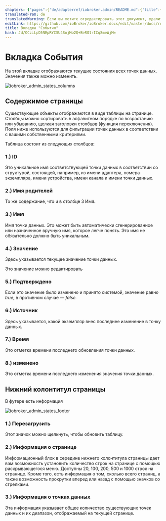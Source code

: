 ```yaml
---
chapters: {"pages":{"de/adapterref/iobroker.admin/README.md":{"title":{"de":"no title"},"content":"de/adapterref/iobroker.admin/README.md"},"de/adapterref/iobroker.admin/admin/tab-adapters.md":{"title":{"de":"Der Reiter Adapter"},"content":"de/adapterref/iobroker.admin/admin/tab-adapters.md"},"de/adapterref/iobroker.admin/admin/tab-instances.md":{"title":{"de":"Der Reiter Instanzen"},"content":"de/adapterref/iobroker.admin/admin/tab-instances.md"},"de/adapterref/iobroker.admin/admin/tab-objects.md":{"title":{"de":"Der Reiter Objekte"},"content":"de/adapterref/iobroker.admin/admin/tab-objects.md"},"de/adapterref/iobroker.admin/admin/tab-states.md":{"title":{"de":"Der Reiter Zustände"},"content":"de/adapterref/iobroker.admin/admin/tab-states.md"},"de/adapterref/iobroker.admin/admin/tab-groups.md":{"title":{"de":"Der Reiter Gruppen"},"content":"de/adapterref/iobroker.admin/admin/tab-groups.md"},"de/adapterref/iobroker.admin/admin/tab-users.md":{"title":{"de":"Der Reiter Benutzer"},"content":"de/adapterref/iobroker.admin/admin/tab-users.md"},"de/adapterref/iobroker.admin/admin/tab-events.md":{"title":{"de":"Der Reiter Ereignisse"},"content":"de/adapterref/iobroker.admin/admin/tab-events.md"},"de/adapterref/iobroker.admin/admin/tab-hosts.md":{"title":{"de":"Der Reiter Hosts"},"content":"de/adapterref/iobroker.admin/admin/tab-hosts.md"},"de/adapterref/iobroker.admin/admin/tab-enums.md":{"title":{"de":"Der Reiter Aufzählungen"},"content":"de/adapterref/iobroker.admin/admin/tab-enums.md"},"de/adapterref/iobroker.admin/admin/tab-log.md":{"title":{"de":"Der Reiter Log"},"content":"de/adapterref/iobroker.admin/admin/tab-log.md"},"de/adapterref/iobroker.admin/admin/tab-system.md":{"title":{"de":"Die Systemeinstellungen"},"content":"de/adapterref/iobroker.admin/admin/tab-system.md"}}}
translatedFrom: de
translatedWarning: Если вы хотите отредактировать этот документ, удалите поле «translatedFrom», в противном случае этот документ будет снова автоматически переведен
editLink: https://github.com/ioBroker/ioBroker.docs/edit/master/docs/ru/adapterref/iobroker.admin/tab-events.md
title: Вкладка "События"
hash: Jd/OCziLpD5NEpRYCSU4SojMo2Q+BeRO1rICq8meWjM=
---
```

# Вкладка События
На этой вкладке отображаются текущие состояния всех точек данных. Значения также можно изменить.

![iobroker_admin_states_columns](../../../de/adapterref/iobroker.admin/img/tab-events_States_columns.jpg)

## Содержимое страницы
Существующие объекты отображаются в виде таблицы на странице. Столбцы можно сортировать в алфавитном порядке по возрастанию или убыванию, щелкая заголовки столбцов (функция переключения). Поля ниже используются для фильтрации точек данных в соответствии с вашими собственными критериями.

Таблица состоит из следующих столбцов:

### **1.) ID**
Это уникальное имя соответствующей точки данных в соответствии со структурой, состоящей, например, из имени адаптера, номера экземпляра, имени устройства, имени канала и имени точки данных.

### **2.) Имя родителей**
То же содержание, что и в столбце 3 Имя.

### **3.) Имя**
Имя точки данных. Это может быть автоматически сгенерированное или назначенное вручную имя, которое легче понять. Это имя не обязательно должно быть уникальным.

### **4.) Значение**
Здесь указывается текущее значение точки данных.

Это значение можно редактировать

### **5.) Подтверждено**
Если это значение было изменено и принято системой, значение равно _true_, в противном случае — _false._

### **6.) Источник**
Здесь указывается, какой экземпляр внес последнее изменение в точку данных.

### **7.) Время**
Это отметка времени последнего обновления точки данных.

### **8.) изменено**
Это отметка времени последнего изменения значения точки данных.

## Нижний колонтитул страницы
В футере есть информация

![iobroker_admin_states_footer](../../../de/adapterref/iobroker.admin/img/tab-events_States_footer.jpg)

### **1.) Перезагрузить**
Этот значок можно щелкнуть, чтобы обновить таблицу.

### **2.) Информация о странице**
Информационный блок в середине нижнего колонтитула страницы дает вам возможность установить количество строк на странице с помощью раскрывающегося меню. Доступны 20, 100, 200, 500 и 1000 строк на странице. Кроме того, есть информация о том, сколько всего страниц, а также возможность прокрутки вперед или назад с помощью значков со стрелками.

### **3.) Информация о точках данных**
Эта информация указывает общее количество существующих точек данных и их диапазон, отображаемый на текущей странице.
